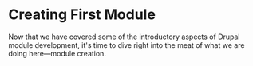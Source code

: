 # Creating First Module
Now that we have covered some of the introductory aspects of Drupal module development,
it's time to dive right into the meat of what we are doing here—module creation.